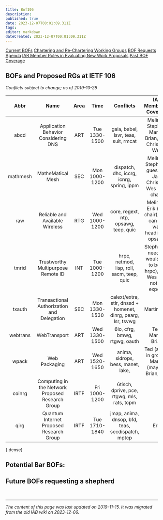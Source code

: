 ```yaml
---
title: Bof106
description: 
published: true
date: 2023-12-07T00:01:09.311Z
tags: 
editor: markdown
dateCreated: 2023-12-07T00:01:09.311Z
---
```


[Current BOFs](https://datatracker.ietf.org/wg/bofs/)
[Chartering and Re-Chartering Working Groups](https://datatracker.ietf.org/group/chartering/)
[BOF Requests](https://datatracker.ietf.org/doc/bof-requests)
[Agenda](https://datatracker.ietf.org/meeting/agenda/)
[IAB Member Roles in Evaluating New Work Proposals](https://www.iab.org/documents/correspondence-reports-documents/2012-2/iab-member-roles-in-evaluating-new-work-proposals/)
[Past BOF Coverage](/group/iab/Bof_Coverage)

## BOFs and Proposed RGs at IETF 106
*Conflicts subject to change; as of 2019-10-28*

| **Abbr** |                     **Name**                     | **Area** |    **Time**   |                         **Conflicts**                         |                          **IAB Member(s) Covering**                          |            **IAB Shepherd**            |
|:--------:|:------------------------------------------------:|:--------:|:-------------:|:-------------------------------------------------------------:|:----------------------------------------------------------------------------:|:--------------------------------------:|
| abcd     | Application Behavior Considering DNS             | ART      | Tue 1330-1500 | gaia, babel, lsvr, teas, suit, rmcat                          | Melinda, Stephen, Martin, Brian, Jari, Christian, Wes                        |                                        |
| mathmesh | MatheMatical Mesh                                | SEC      | Mon 1000-1200 | dispatch, dhc, iccrg, icnrg, spring, ippm                     | Melinda, Stephen (I guess;-), Jari, Christian, Wes (co-chair)                |                                        |
| raw      | Reliable and Available Wireless                  | RTG      | Wed 1000-1200 | core, regext, ntp, opsawg, teep, quic                         | Melinda? Erik (co-chair), Wes can but was heading to opsawg                  |                                        |
| tmrid    | Trustworthy Multipurpose Remote ID               | INT      | Tue 1000-1200 | hrpc, netmod, lisp, roll, sacm, teep, quic                    | Stephen (If needed, would like to be at hrpc), Erik, Wes (but not an expert) |                                        |
| txauth   | Transactional Authorization and Delegation       | SEC      | Mon 1330-1530 | calext/extra, stir, dnssd + homenet, dinrg, pearg, lsr, tsvwg | Martin, Jari                                                                 | Martin (pending discussion with Roman) |
| webtrans | WebTransport                                     | ART      | Wed 1330-1500 | 6lo, cfrg, bmwg, rtgwg, oauth                                 | Ted, Martin, Brian                                                           |                                        |
| wpack    | Web Packaging                                    | ART      | Wed 1520-1650 | anima, sidrops, bess, manet, lake,                            | Ted (active in group), Martin (maybe), Brian, Jari                           |                                        |
| coinrg   | Computing in the Network Proposed Research Group | IRTF     | Fri 1000-1200 | 6tisch, dprive, pce, rtgwg, mls, rats, tcpm                   |                                                                              |                                        |
| qirg     | Quantum Internet Proposed Research Group         | IRTF     | Tue 1710-1840 | jmap, anima, dnsop, bfd, teas, secdispatch, mptcp             | Erik                                                                         |                                        |
{.dense}

## Potential Bar BOFs:
## Future BOFs requesting a shepherd

&nbsp;
&nbsp;
&nbsp;

---

*The content of this page was last updated on 2019-11-15. It was migrated from the old IAB wiki on 2023-12-06.*